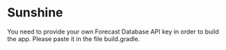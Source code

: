# Sunshine
You need to provide your own Forecast Database API key in order to build the app. Please paste it in the file build.gradle.
